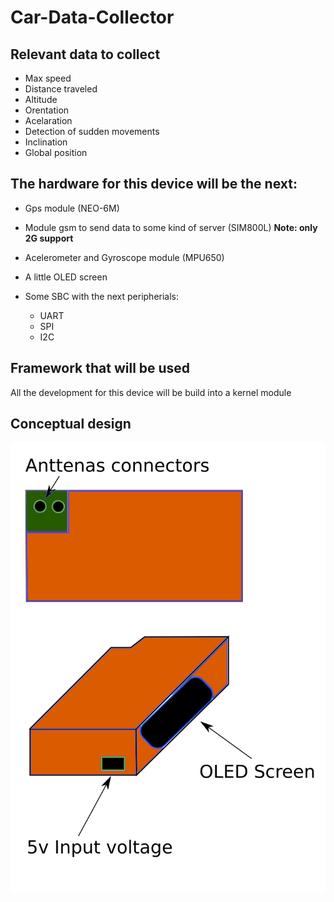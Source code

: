 # Car-Data-Collector

## Relevant data to collect

* Max speed
* Distance traveled
* Altitude
* Orentation
* Acelaration
* Detection of sudden movements
* Inclination
* Global position

## The hardware for this device will be the next:

- Gps module (NEO-6M)

- Module gsm to send data to some kind of server (SIM800L) **Note: only 2G support** 

- Acelerometer and Gyroscope module (MPU650)
- A little OLED screen 

- Some SBC with the next peripherials:
	- UART
	- SPI
	- I2C

## Framework that will be used

All the development for this device will be build into a kernel module

## Conceptual design

![design](./images/Conceptual_design.png)
